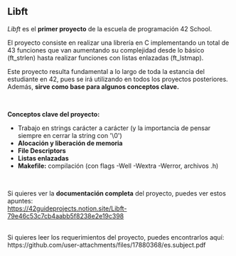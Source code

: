 ## Libft

*Libft* es el <b>primer proyecto</b> de la escuela de programación 42 School. 


El proyecto consiste en realizar una librería en C implementando un total de 43 funciones que van aumentando su complejidad desde lo básico (ft_strlen) hasta realizar funciones con listas enlazadas (ft_lstmap).

Este proyecto resulta fundamental a lo largo de toda la estancia del estudiante en 42, pues se irá utilizando en todos los proyectos posteriores. Además, <b>sirve como base para algunos conceptos clave.</b> 

<br> 


**Conceptos clave del proyecto:**
- Trabajo en strings carácter a carácter (y la importancia de pensar siempre en cerrar la string con '\0')
- **Alocación y liberación de memoria**
- **File Descriptors**
- **Listas enlazadas**
- **Makefile:** compilación (con flags -Well -Wextra -Werror, archivos .h) 

<br> 

Si quieres ver la **documentación completa** del proyecto, puedes ver estos apuntes: <br> 
https://42guideprojects.notion.site/Libft-79e46c53c7cb4aabb5f8238e2e19c398

<br> 
Si quieres leer los requerimientos del proyecto, puedes encontrarlos aquí: <br> 
https://github.com/user-attachments/files/17880368/es.subject.pdf
